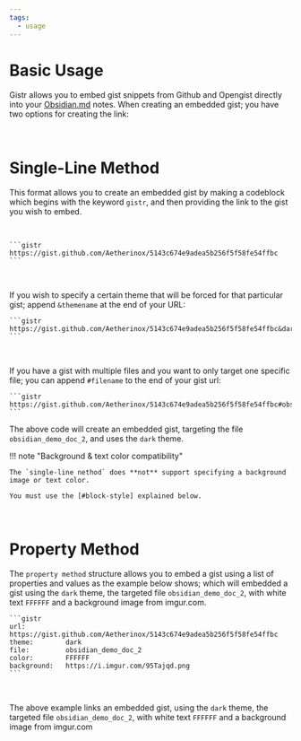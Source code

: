 ```yaml
---
tags:
  - usage
---
```


# Basic Usage
Gistr allows you to embed gist snippets from Github and Opengist directly into your [Obsidian.md](https://obsidian.md) notes. When creating an embedded gist; you have two options for creating the link:

<br />

# Single-Line Method
This format allows you to create an embedded gist by making a codeblock which begins with the keyword `gistr`, and then providing the link to the gist you wish to embed.

<br />

````
```gistr
https://gist.github.com/Aetherinox/5143c674e9adea5b256f5f58fe54ffbc
```
````

<br />

If you wish to specify a certain theme that will be forced for that particular gist; append `&themename` at the end of your URL:

````
```gistr
https://gist.github.com/Aetherinox/5143c674e9adea5b256f5f58fe54ffbc&dark
```
````

<br />

If you have a gist with multiple files and you want to only target one specific file; you can append `#filename` to the end of your gist url:

````
```gistr
https://gist.github.com/Aetherinox/5143c674e9adea5b256f5f58fe54ffbc#obsidian_demo_doc_2&dark
```
````

The above code will create an embedded gist, targeting the file `obsidian_demo_doc_2`, and uses the `dark` theme.

!!! note "Background & text color compatibility"

    The `single-line nethod` does **not** support specifying a background image or text color.

    You must use the [#block-style] explained below.


<br />

# Property Method
The `property method` structure allows you to embed a gist using a list of properties and values as the example below shows; which will embedded a gist using the `dark` theme, the targeted file `obsidian_demo_doc_2`, with white text `FFFFFF` and a background image from imgur.com.

````
```gistr
url:          https://gist.github.com/Aetherinox/5143c674e9adea5b256f5f58fe54ffbc
theme:        dark
file:         obsidian_demo_doc_2
color:        FFFFFF
background:   https://i.imgur.com/95Tajqd.png
```
````

<br />

The above example links an embedded gist, using the `dark` theme, the targeted file `obsidian_demo_doc_2`, with white text `FFFFFF` and a background image from imgur.com
